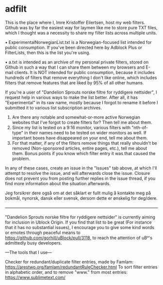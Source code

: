 # adfilt

This is the place where I, Imre Kristoffer Eilertsen, host my web filters. Github was by far the easiest way for laymen like me to store pure TXT files, which I thought was a necessity to share my filter lists across multiple units.

• ExperimentalNorwegianList.txt is a Norwegian-focused list intended for public consumption. If you've been directed here by Adblock Plus or FilterLists, then this is the list you're using.

• a.txt is intended as an archive of my personal private filters, stored on Github in such a way that I can share them between my browsers and E-mail clients. It is NOT intended for public consumption, because it includes hundreds of filters that remove everything I don't like online, which includes filters that remove features that are liked by 95% of all other humans.

If you're a user of "Dandelion Sprouts norske filtre for ryddigere nettsider", I request help in various ways to make the list better. After all, it has "Experimental" in its raw name, mostly because I forgot to rename it before I submitted it to various list subscription archives.
1) Are there any notable and somewhat-or-more active Norwegian websites that I've forgot to create filters for? Then tell me about them.
2) Since my list is tested on a 9:16 monitor, various filters with "nth-of-type" in their names need to be tested on wider monitors as well. If important boxes have disappeared on your end, tell me about them.
3) For that matter, if any of the filters remove things that really shouldn't be removed (Non-sponsored articles, entire pages, etc.), tell me about them. Bonus points if you know which filter entry it was that caused the problem.

In any of these cases, create an issue in the "Issues" tab above, at which I'll attempt to resolve the issue, and will afterwards close the issue. Closure does not prevent you from posting further replies in the issue thread, if you find more information about the situation afterwards.

Jeg forsikrer dere også om at det såklart er fullt mulig å kontakte meg på bokmål, nynorsk, dansk eller svensk, dersom dette er ønskelig for deg/dere.

————————————————————————————————————

"Dandelion Sprouts norske filtre for ryddigere nettsider" is currently aiming for inclusion in Ublock Origin. If you find that list to be great (For instance that it has no substantial issues), I encourage you to give some kind words or emotes through peaceful means to https://github.com/gorhill/uBlock/pull/3118, to reach the attention of uBᵒ's admittedly busy developers.

—The tools that I use—

Checker for redundant/duplicate filter entries, made by Famlam: https://arestwo.org/famlam/redundantRuleChecker.html
To sort filter entries in alphabetic order, and to remove "www." from most entries: https://www.sublimetext.com/
